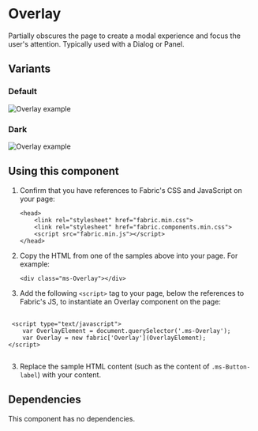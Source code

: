 # Overlay
Partially obscures the page to create a modal experience and focus the user's attention. Typically used with a Dialog or Panel.

## Variants

### Default


![Overlay example](https://raw.githubusercontent.com/OfficeDev/office-ui-fabric-js/master/ghdocs/component_images/Overlay-default.png)


### Dark


![Overlay example](https://raw.githubusercontent.com/OfficeDev/office-ui-fabric-js/master/ghdocs/component_images/Overlay-dark.png)


## Using this component
1. Confirm that you have references to Fabric's CSS and JavaScript on your page:
    ```
    <head>
        <link rel="stylesheet" href="fabric.min.css">
        <link rel="stylesheet" href="fabric.components.min.css">
        <script src="fabric.min.js"></script>
    </head>
    ```
2. Copy the HTML from one of the samples above into your page. For example:
    ```
    <div class="ms-Overlay"></div>
    ```
3. Add the following `<script>` tag to your page, below the references to Fabric's JS, to instantiate an Overlay component on the page:

<pre>
    <code>
 &lt;script type&#x3D;&quot;text/javascript&quot;&gt;
    var OverlayElement &#x3D; document.querySelector(&#x27;.ms-Overlay&#x27;);
    var Overlay &#x3D; new fabric[&#x27;Overlay&#x27;](OverlayElement);
&lt;/script&gt;
    </code>
</pre>

3. Replace the sample HTML content (such as the content of `.ms-Button-label`) with your content.

## Dependencies
This component has no dependencies.

